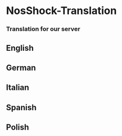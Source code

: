 # NosShock-Translation
### Translation for our server 

## English
## German
## Italian
## Spanish
## Polish
